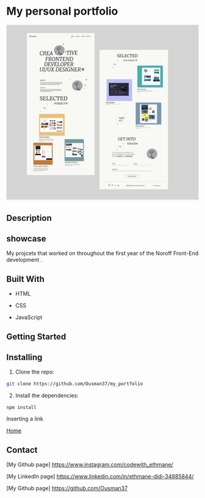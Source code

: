 # My personal portfolio

![crosscourseproject](https://github.com/Ousman37/my_portfolio/blob/main/Screenshot%202022-10-14%20at%2009.34.50.png)

## Description

## showcase

My projcets that worked on  throughout the first year of the Noroff Front-End development . 

## Built With

- HTML

- CSS

- JavaScript





## Getting Started

## Installing

1. Clone the repo:

```bash
git clone https://github.com/Ousman37/my_portfolio
```

2. Install the dependencies:

```
npm install
```

Inserting a link 

[Home](https://sparkly-muffin-8222ec.netlify.app/ "netlify.app")


## Contact
[My Github page] https://www.instagram.com/codewith_ethmane/

[My LinkedIn page] https://www.linkedin.com/in/ethmane-didi-34885844/

[My Github page] https://github.com/Ousman37
